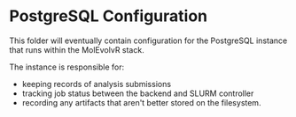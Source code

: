 # PostgreSQL Configuration

This folder will eventually contain configuration for the PostgreSQL instance
that runs within the MolEvolvR stack.

The instance is responsible for:
- keeping records of analysis submissions
- tracking job status between the backend and SLURM controller
- recording any artifacts that aren't better stored on the filesystem.
